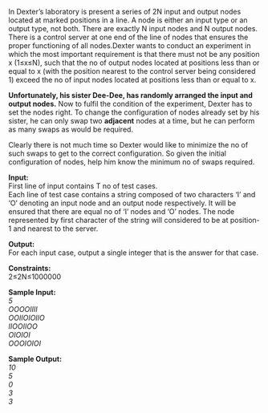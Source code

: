 In Dexter’s laboratory is present a series of 2N input and output nodes located at marked positions in a line. A node is either an input type or an output type, not both. There are exactly N input nodes and N output nodes. There is a control server at one end of the line of nodes that ensures the proper functioning of all nodes.Dexter wants to conduct an experiment in which the most important requirement is that there must not be any position x (1≤x≤N), such that the no of output nodes located at positions less than or equal to x (with the position nearest to the control server being considered 1) exceed the no of input nodes located at positions less than or equal to x.

**Unfortunately, his sister Dee-Dee, has randomly arranged the input and output nodes.**
Now to fulfil the condition of the experiment, Dexter has to set the nodes right. To change the configuration of nodes already set by his sister, he can only swap two **adjacent** nodes at a time, but he can perform as many swaps as would be required.

Clearly there is not much time so Dexter would like to minimize the no of such swaps to get to the correct configuration. So given the initial configuration of nodes, help him know the minimum no of swaps required.

**Input:**<br/>
First line of input contains T no of test cases.<br/>
Each line of test case contains a string composed of two characters ‘I’ and ‘O’ denoting an input node and an output node respectively. It will be ensured that there are equal no of ‘I’ nodes and ‘O’ nodes. The node represented by first character of the string will considered to be at position-1 and nearest to the server.

**Output:**<br/>
For each input case, output a single integer that is the answer for that case.<br/>

**Constraints:**<br/>
2≤2N≤1000000<br/>

**Sample Input:**<br/>
*5<br/>
OOOOIIII<br/>
OOIIOIOIIO<br/>
IIOOIIOO<br/>
OIOIOI<br/>
OOOIOIOI*<br/>

**Sample Output:**<br/>
*10<br/>
5<br/>
0<br/>
3<br/>
3*<br/>




